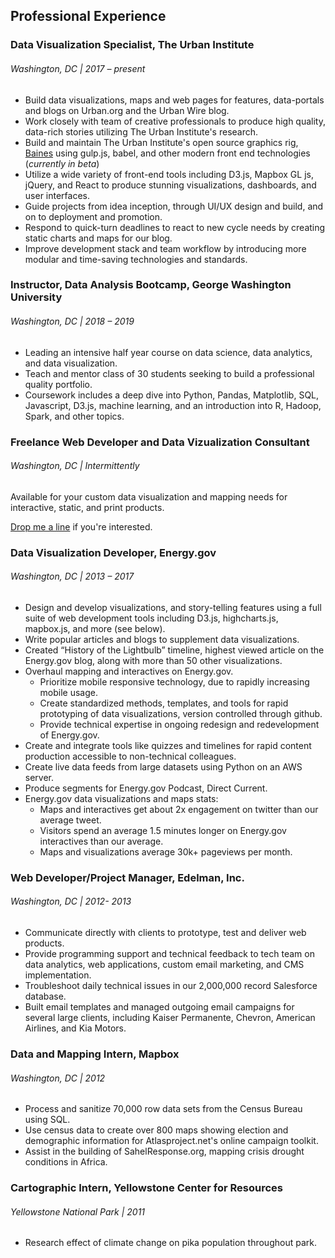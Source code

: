 ## Professional Experience

### Data Visualization Specialist, The Urban Institute

###### Washington, DC | 2017 – present

* Build data visualizations, maps and web pages for features, data-portals and blogs on Urban.org and the Urban Wire blog. 
* Work closely with team of creative professionals to produce high quality, data-rich stories utilizing The Urban Institute's research. 
* Build and maintain The Urban Institute's open source graphics rig, [Baines](https://github.com/UrbanInstitute/baines) using gulp.js, babel, and other modern front end technologies (_currently in beta_)
* Utilize a wide variety of front-end tools including D3.js, Mapbox GL js, jQuery,  and React to produce stunning visualizations, dashboards, and user interfaces.
* Guide projects from idea inception, through UI/UX design and build, and on to deployment and promotion. 
* Respond to quick-turn deadlines to react to new cycle needs by creating static charts and maps for our blog. 
* Improve development stack and team workflow by introducing more modular and time-saving technologies and standards. 


### Instructor, Data Analysis Bootcamp, George Washington University

###### Washington, DC | 2018 – 2019

* Leading an intensive half year course on data science, data analytics, and data visualization. 
* Teach and mentor class of 30 students seeking to build a professional quality portfolio.
* Coursework includes a deep dive into Python, Pandas, Matplotlib, SQL, Javascript, D3.js, machine learning, and an introduction into R, Hadoop, Spark, and other topics.

### Freelance Web Developer and Data Vizualization Consultant

###### Washington, DC | Intermittently 

Available for your custom data visualization and mapping needs for interactive, static, and print products. 

<a href="mailto:daniel.j.wood11@gmail.com">Drop me a line</a> if you're interested. 

### Data Visualization Developer, Energy.gov

###### Washington, DC | 2013 – 2017

* Design and develop visualizations, and story-telling features using a full suite of web development tools including D3.js, highcharts.js, mapbox.js, and more (see below). 
* Write popular articles and blogs to supplement data visualizations.
* Created “History of the Lightbulb” timeline, highest viewed article on the Energy.gov blog, along with more than 50 other visualizations.
* Overhaul mapping and interactives on Energy.gov. 
  * Prioritize mobile responsive technology, due to rapidly increasing mobile usage. 
  * Create standardized methods, templates, and tools for rapid prototyping of data visualizations, version controlled through github.
  * Provide technical expertise in ongoing redesign and redevelopment of Energy.gov.
* Create and integrate tools like quizzes and timelines for rapid content production accessible to non-technical colleagues. 
* Create live data feeds from large datasets using Python on an AWS server.
* Produce segments for Energy.gov Podcast, Direct Current.
* Energy.gov data visualizations and maps stats:
  * Maps and interactives get about 2x engagement on twitter than our average tweet.
  * Visitors spend an average 1.5 minutes longer on Energy.gov interactives than our average.
  * Maps and visualizations average 30k+ pageviews per month.

### Web Developer/Project Manager, Edelman, Inc.

###### Washington, DC | 2012- 2013

* Communicate directly with clients to prototype, test and deliver web products.
* Provide programming support and technical feedback to tech team on data analytics, web applications, custom email marketing, and CMS implementation. 
* Troubleshoot daily technical issues in our 2,000,000 record Salesforce database. 
* Built email templates and managed outgoing email campaigns for several large clients, including Kaiser Permanente, Chevron, American Airlines, and Kia Motors.

### Data and Mapping Intern, Mapbox

###### Washington, DC | 2012

* Process and sanitize 70,000 row data sets from the Census Bureau using SQL.	
* Use census data to create over 800 maps showing election and demographic information for Atlasproject.net's online campaign toolkit.	
* Assist in the building of SahelResponse.org, mapping crisis drought conditions in Africa.

### Cartographic Intern, Yellowstone Center for Resources 

###### Yellowstone National Park | 2011

* Research effect of climate change on pika population throughout park. 

